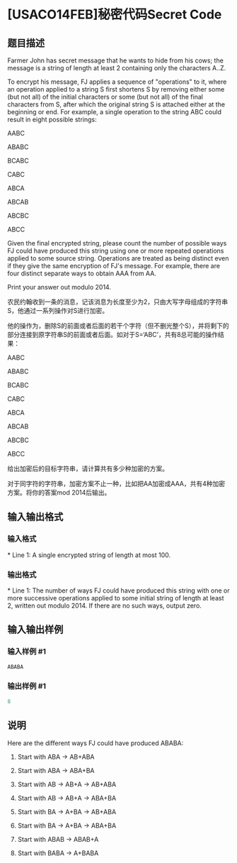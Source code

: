 # [USACO14FEB]秘密代码Secret Code

## 题目描述

Farmer John has secret message that he wants to hide from his cows; the message is a string of length at least 2 containing only the characters A..Z.

To encrypt his message, FJ applies a sequence of "operations" to it, where an operation applied to a string S first shortens S by removing either some (but not all) of the initial characters or some (but not all) of the final characters from S, after which the original string S is attached either at the beginning or end. For example, a single operation to the string ABC could result in eight possible strings:

AABC

ABABC

BCABC

CABC

ABCA

ABCAB

ABCBC

ABCC

Given the final encrypted string, please count the number of possible ways FJ could have produced this string using one or more repeated operations applied to some source string. Operations are treated as being distinct even if they give the same encryption of FJ's message. For example, there are four distinct separate ways to obtain AAA from AA.

Print your answer out modulo 2014.

农民约翰收到一条的消息，记该消息为长度至少为2，只由大写字母组成的字符串S，他通过一系列操作对S进行加密。

他的操作为，删除S的前面或者后面的若干个字符（但不删光整个S），并将剩下的部分连接到原字符串S的前面或者后面。如对于S=‘ABC’，共有8总可能的操作结果：

AABC

ABABC

BCABC

CABC

ABCA

ABCAB

ABCBC

ABCC

给出加密后的目标字符串，请计算共有多少种加密的方案。

对于同字符的字符串，加密方案不止一种，比如把AA加密成AAA，共有4种加密方案。将你的答案mod 2014后输出。

## 输入输出格式

### 输入格式

\* Line 1: A single encrypted string of length at most 100.

### 输出格式

\* Line 1: The number of ways FJ could have produced this string with one or more successive operations applied to some initial string of length at least 2, written out modulo 2014. If there are no such ways, output zero.

## 输入输出样例

### 输入样例 #1

```cpp
ABABA 

```
### 输出样例 #1

```cpp
8 

```
## 说明

Here are the different ways FJ could have produced ABABA:

1. Start with ABA -> AB+ABA

2. Start with ABA -> ABA+BA

3. Start with AB -> AB+A -> AB+ABA

4. Start with AB -> AB+A -> ABA+BA

5. Start with BA -> A+BA -> AB+ABA

6. Start with BA -> A+BA -> ABA+BA

7. Start with ABAB -> ABAB+A

8. Start with BABA -> A+BABA

